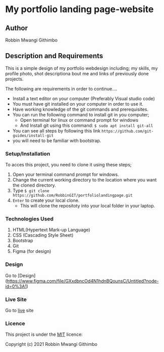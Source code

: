# My portfolio landing page-website

## Author
Robbin Mwangi Githimbo

## Description and Requirements
This is a simple design of my portfolio webdesign including; my skills, my profile photo, shot descriptiona bout me and links of previously done projects.

The following are requirements in order to continue....

* Install a text editor on your computer (Preferably Visual studio code)
* You must have git installed on your computer in order to use it.
* Have working knowledge of the git commands and prerequisites.
* You can run the following command to install git in you computer;
   -  Open terminal for linux or command prompt for windows 
   -  And Install git using this command:
        `$ sudo apt install git-all`
* You can see all steps by following this link `https://github.com/git-guides/install-git`
* you will need to be familiar with bootstrap.

### Setup/Installation 
To acces this project, you need to clone it using these steps;
1. Open your terminal command prompt for windows.
2. Change the current working directory to the location where you want the cloned directory.
3. Type `$ git clone https://github.com/RobbinGIT/portfoliolandingpage.git`
4. `Enter` to create your local clone.
    * This will clone the repositoty into your local folder in your laptop.

### Technologies Used

1. HTML(Hypertext Mark-up Language)
2. CSS (Cascading Style Sheet)
3. Bootstrap
4. Git
5. Figma (for design)  

### Design
Go to [Design] (https://www.figma.com/file/GXxdbncOd4N1hdnBQounsC/Untitled?node-id=0%3A1)

### Live Site
Go to  [live]( https://robbingit.github.io/portfoliolandingpage/) site

### Licence
This project is under the  [MIT](LICENSE) licence:<br>

Copyright (c) 2021 Robbin Mwangi Githimbo
